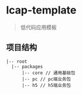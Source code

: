 # lcap-template
> 低代码应用模板

## 项目结构
```
|-- root
  |-- packages
      |-- core // 通用基础包
      |-- pc // pc端业务包
      |-- h5 // h5端业务包
```

